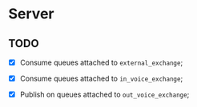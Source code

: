 # Server

## TODO 
- [x] Consume queues attached to `external_exchange`;
- [x] Consume queues attached to `in_voice_exchange`;
- [x] Publish on queues attached to  `out_voice_exchange`;




